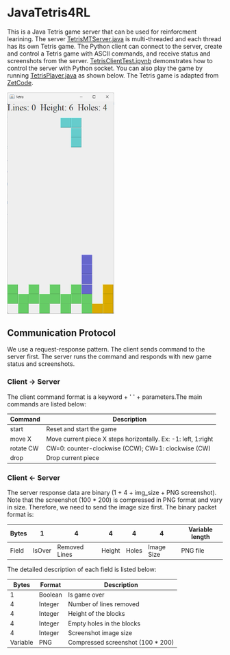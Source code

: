 # JavaTetris4RL

This is a Java Tetris game server that can be used for reinforcment learining. The server [TetrisMTServer.java](java_tetris_server/src/main/java/org/aiotlab/TetrisMTServer.java) is multi-threaded and each thread has its own Tetris game. The Python client can connect to the server, create and control a Tetris game with ASCII commands, and receive status and screenshots from the server. [TetrisClientTest.ipynb](python_notebooks/TetrisClientTest.ipynb) demonstrates how to control the server with Python socket. You can also play the game by running [TetrisPlayer.java](java_tetris_server/src/main/java/org/aiotlab/TetrisPlayer.java) as shown below. The Tetris game is adapted from [ZetCode](https://zetcode.com/javagames/tetris/).

<img width=250 src="img/game_demo1.png" />

## Communication Protocol

We use a request-response pattern. The client sends command to the server first. The server runs the command and responds with new game status and screenshots.

### Client -> Server

The client command format is a keyword + ' ' + parameters.The main commands are listed below:

| Command            | Description                                                      |
|--------------------|------------------------------------------------------------------|
| start              | Reset and start the game                                         |
| move X             | Move current piece X steps horizontally. Ex: -1: left, 1:right   |
| rotate CW          | CW=0: counter-clockwise (CCW); CW=1: clockwise (CW)              |
| drop               | Drop current piece                                               |



### Client <- Server

The server response data are binary (1 + 4 + img_size + PNG screenshot). Note that the screenshot (100 * 200) is compressed in PNG format and vary in size. Therefore, we need to send the image size first. The binary packet format is:

| Bytes |  1    |    4         |  4     |   4   |    4       | Variable length |
|-------|-------|--------------|--------|-------|------------|------------|
| Field |IsOver | Removed Lines| Height | Holes | Image Size | PNG file   |


The detailed description of each field is listed below:

| Bytes    | Format  | Description             |
|----------|---------|-------------------------|
| 1        | Boolean | Is game over            |
| 4        | Integer | Number of lines removed |
| 4        | Integer | Height of the blocks    |
| 4        | Integer | Empty holes in the blocks|
| 4        | Integer | Screenshot image size   |
| Variable | PNG     | Compressed screenshot (100 * 200)   |
